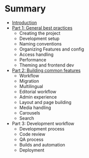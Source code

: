 # Summary

* [Introduction](README.md)
* [Part 1: General best practices](part-1-general-best-practices.md)
  * Creating the project
  * Development setup
  * Naming conventions
  * Organizing Features and config
  * Access handling
  * Performance
  * Theming and frontend dev
* [Part 2: Building common features](part-2-building-common-features.md)
  * Workflow
  * Migration
  * Multilingual
  * Editorial workflow
  * Admin experience
  * Layout and page building
  * Media handling
  * Carousels
  * Search
* Part 3: Development workflow
  * Development process
  * Code review
  * QA process
  * Builds and automation
  * Deployment



